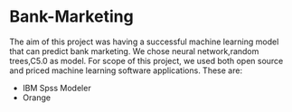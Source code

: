 # Bank-Marketing

The aim of this project was having a successful machine learning model that can predict bank marketing. We chose neural network,random trees,C5.0 as model. For scope of this project, we used both open source and priced machine learning software applications. These are:

* IBM Spss Modeler
* Orange
